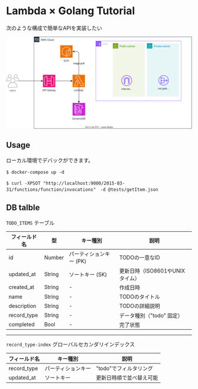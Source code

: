 

# Lambda × Golang Tutorial 

次のような構成で簡単なAPIを実装したい

![img](./assets/aws.drawio.svg)


## Usage

ローカル環境でデバックができます。

```shell
$ docker-compose up -d 
```

```shell
$ curl -XPSOT "http://localhost:9000/2015-03-31/functions/function/invocations"　-d @tests/getItem.json
```


## DB talble

`TODO_ITEMS` テーブル

| フィールド名   | 型       | キー種別       | 説明                         |
|----------------|----------|----------------|------------------------------|
| id             | Number   | パーティションキー (PK) | TODOの一意なID              |
| updated_at     | String   | ソートキー (SK)        | 更新日時（ISO8601やUNIXタイム）|
| created_at     | String   | -              | 作成日時                     |
| name           | String   | -              | TODOのタイトル               |
| description    | String   | -              | TODOの詳細説明               |
| record_type    | String   | -              | データ種別（"todo" 固定）   |
| completed    | Bool   | -              | 完了状態  |

---

`record_type-index` グローバルセカンダリインデックス

| フィールド名   | キー種別           | 説明                         |
|----------------|--------------------|------------------------------|
| record_type    | パーティションキー | "todo"でフィルタリング       |
| updated_at     | ソートキー         | 更新日時順で並べ替え可能     |